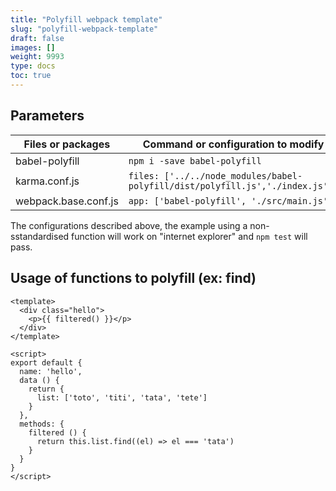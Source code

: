 ```yaml
---
title: "Polyfill webpack template"
slug: "polyfill-webpack-template"
draft: false
images: []
weight: 9993
type: docs
toc: true
---
```


## Parameters
|Files or packages|Command or configuration to modify|
|--------|-----|
|babel-polyfill|``npm i -save babel-polyfill``|
|karma.conf.js|``files: ['../../node_modules/babel-polyfill/dist/polyfill.js','./index.js'],``|
|webpack.base.conf.js|``app: ['babel-polyfill', './src/main.js']``|

The configurations described above, the example using a non-sstandardised function will work on "internet explorer" and ```npm test``` will pass.

## Usage of functions to polyfill (ex: find)
```
<template>
  <div class="hello">
    <p>{{ filtered() }}</p>
  </div>
</template>

<script>
export default {
  name: 'hello',
  data () {
    return {
      list: ['toto', 'titi', 'tata', 'tete']
    }
  },
  methods: {
    filtered () {
      return this.list.find((el) => el === 'tata')
    }
  }
}
</script> 
```


